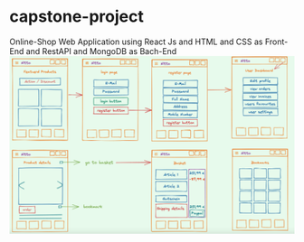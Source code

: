# capstone-project
Online-Shop Web Application using React Js and HTML and CSS as Front-End and RestAPI and MongoDB as Bach-End
![alt text](excalidraw.png)
